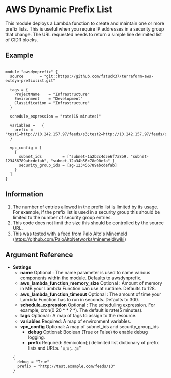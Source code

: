 AWS Dynamic Prefix List
=============

This module deploys a Lambda function to create and maintain one or more prefix lists.
This is useful when you require IP addresses in a security group that change.
The URL requested needs to return a simple line delimited list of CIDR blocks.

Example
------------
```

module "awsdynprefix" {
  source       = "git::https://github.com/fstuck37/terraform-aws-extdyn-prefixlist.git"

  tags = { 
    ProjectName    = "Infrastructure"
    Environment    = "Development"
    Classification = "Infrastructure"
  }

  schedule_expression = "rate(15 minutes)"
  
  variables =   {
    prefix = "test1=http://10.242.157.97/feeds/s3;test2=http://10.242.157.97/feeds/s3"
  }

  vpc_config = [
    {
      subnet_ids         = ["subnet-1a2b3c4d5e6f7a8b9, "subnet-123456789abcdefab", "subnet-12a34b56c78d90efa" ]
      security_group_ids = [sg-123456789abcdefab]
    }
  ]
}
```
Information
------------
1. The number of entries allowed in the prefix list is limited by its usage. For example, if the prefix list is used in a security group this should be limited to the number of security group entries.
2. This code does not limit the size this should be controlled by the source URL.
3. This was tested with a feed from Palo Alto's Minemeld (https://github.com/PaloAltoNetworks/minemeld/wiki)

Argument Reference
------------
* **Settings**
   * **name** Optional : The name parameter is used to name various components within the module. Defaults to awsdynprefix.
   * **aws_lambda_function_memory_size** Optional : Amount of memory in MB your Lambda Function can use at runtime. Defaults to 128.
   * **aws_lambda_function_timeout** Optional : The amount of time your Lambda Function has to run in seconds. Defaults to 300.
   * **schedule_expression** Optional : The scheduling expression. For example, cron(0 20 * * ? *). The default is rate(5 minutes).
   * **tags** Optional : A map of tags to assign to the resource.
   * **variables** Required: A map of environment variables.
   * **vpc_config** Optional: A map of subnet_ids and security_group_ids
     * **debug** Optional: Boolean (True or False) to enable debug logging.
     * **prefix** Required: Semicolon(;) delimited list dictionary of prefix lists and URLs. "<name1>=<url1>;<name2>=<url2>;...;<nameN>=<urlN>"
   ```
   {
     debug = "True"
     prefix = "http://test.example.com/feeds/s3"
   }
   ```